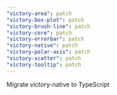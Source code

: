 ```yaml
---
"victory-area": patch
"victory-box-plot": patch
"victory-brush-line": patch
"victory-core": patch
"victory-errorbar": patch
"victory-native": patch
"victory-polar-axis": patch
"victory-scatter": patch
"victory-tooltip": patch
---
```


Migrate victory-native to TypeScript

